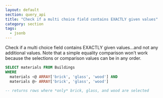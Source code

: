 ```yaml
---
layout: default
section: query_api
title: "Check if a multi choice field contains EXACTLY given values"
category: section
tags:
  - jsonb
---
```

Check if a multi choice field contains EXACTLY given values...and not any additional values. Note that a simple equality comparison won't work because the selections or comparison values can be in any order.

```sql
SELECT materials FROM Buildings
WHERE
  materials <@ ARRAY['brick', 'glass', 'wood'] AND
  materials @> ARRAY['brick', 'glass', 'wood']

-- returns rows where *only* brick, glass, and wood are selected
```
